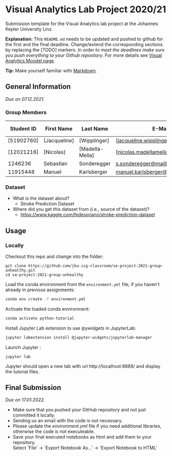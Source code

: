 # Visual Analytics Lab Project 2020/21
Submission template for the Visual Analytics lab project at the Johannes Kepler University Linz.

**Explanation:**
This `README.md` needs to be updated and pushed to github for the first and the final deadline.
Change/extend the corresponding sections by replacing the [TODO] markers.
*In order to meet the deadlines make sure you push everything to your Github repository.*
For more details see [Visual Analytics Moodel page](https://moodle.jku.at/jku/course/view.php?id=15596).

**Tip:** Make yourself familiar with [Markdown](https://github.com/adam-p/markdown-here/wiki/Markdown-Cheatsheet).

## General Information
*Due on 07.12.2021.*

### Group Members

| Student ID    | First Name  | Last Name      | E-Mail | Workload [%]  |
| --------------|-------------|----------------|--------|---------------|
| [51902760]    | [Jacqueline]| [Wipplinger]   |[jacqueline.wipplinger@outlook.com]   |
| [12021216]    | [Nicolas]   | [Madella-Mella]|[nicolas.madellamella@gmail.com]      |[TODO]         |
| 1246236     | Sebastian | Sonderegger   |s.sonderegger@mailbox.org           |[TODO]         |
| 11915448        | Manuel      | Karlsberger         |manuel.karlsberger@gmx.at  |[TODO]         |

### Dataset

* What is the dataset about?
    * Stroke Prediction Dataset
* Where did you get this dataset from (i.e., source of the dataset)?
    * https://www.kaggle.com/fedesoriano/stroke-prediction-dataset



## Usage

### Locally
Checkout this repo and change into the folder:

```shell
git clone https://github.com/jku-icg-classroom/va-project-2021-group-unhealthy.git
cd va-project-2021-group-unhealthy
```

Load the conda environment from the `environment.yml` file, if you haven't already in previous assignments:

```sh
conda env create -f environment.yml
```

Activate the loaded conda environment:

```sh
conda activate python-tutorial
```

Install Jupyter Lab extension to use *ipywidgets* in JupyterLab:

```sh
jupyter labextension install @jupyter-widgets/jupyterlab-manager
```

Launch Jupyter :

```shell
jupyter lab
```

Jupyter should open a new tab with url http://localhost:8888/ and display the tutorial files.


## Final Submission
*Due on 17.01.2022.*

* Make sure that you pushed your GitHub repository and not just committed it locally.
* Sending us an email with the code is not necessary.
* Please update the *environment.yml* file if you need additional libraries, otherwise the code is not executeable.
* Save your final executed notebooks as html and add them to your repository.  
  Select 'File' -> 'Export Notebook As...' -> 'Export Notebook to HTML'
